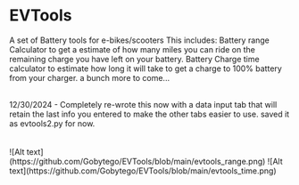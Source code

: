# EVTools

A set of Battery tools for e-bikes/scooters
This includes:
  Battery range Calculator to get a estimate of how many miles you can ride on the remaining charge you have left on your battery.
  Battery Charge time calculator to estimate how long it will take to get a charge to 100% battery from your charger.
a bunch more to come...

<br>
12/30/2024 - Completely re-wrote this now with a data input tab that will retain the last info you entered to make the other tabs easier to use.
saved it as evtools2.py for now.
</br>
<br></br>
![Alt text](https://github.com/Gobytego/EVTools/blob/main/evtools_range.png)
![Alt text](https://github.com/Gobytego/EVTools/blob/main/evtools_time.png)
